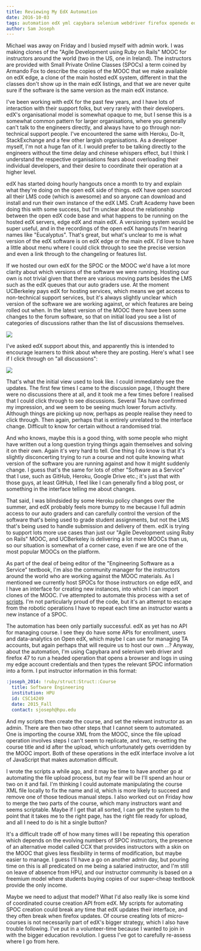 ```yaml
---
title: Reviewing My EdX Automation
date: 2016-10-03
tags: automation edX yml capybara selenium webdriver firefox openedx edge SPOC MOOC instructor learner
author: Sam Joseph
---
```



Michael was away on Friday and I busied myself with admin work.  I was making clones of the "Agile Development using Ruby on Rails" MOOC for instructors around the world (two in the US, one in Ireland).  The instructors are provided with Small Private Online Classes (SPOCs) a term coined by Armando Fox to describe the copies of the MOOC that we make available on edX edge, a clone of the main hosted edX system, different in that the classes don't show up in the main edX listings, and that we are never quite sure if the software is the same version as the main edX instance.  

I've been working with edX for the past few years, and I have lots of interaction with their support folks, but very rarely with their developers.  edX's organisational model is somewhat opaque to me, but I sense this is a somewhat common pattern for larger organisations, where you generally can't talk to the engineers directly, and always have to go through non-technical support people.  I've encountered the same with Heroku, Do-It, StackExchange and a few other largish organisations.  As a developer myself, I'm not a huge fan of it.  I would prefer to be talking directly to the engineers without the time delay and chinese whispers effect, but I think I understand the respective organisations fears about overloading their individual developers, and their desire to coordinate their operation at a higher level.

edX has started doing hourly hangouts once a month to try and explain what they're doing on the open edX side of things.  edX have open sourced all their LMS code (which is awesome) and so anyone can download and install and run their own instance of the edX LMS.  Craft Academy have been doing this with some success, but I'm unclear about the relationship between the open edX code base and what happens to be running on the hosted edX servers, edge edX and main edX.  A versioning system would be super useful, and in the recordings of the open edX hangouts I'm hearing names like "Eucalyptus".  That's great, but what's unclear to me is what version of the edX software is on edX edge or the main edX.  I'd love to have a little about menu where I could click through to see the precise version and even a link through to the changeling or features list.

If we hosted our own edX for the SPOC or the MOOC we'd have a lot more clarity about which versions of the software we were running.  Hosting our own is not trivial given that there are various moving parts besides the LMS such as the edX queues that our auto graders use.  At the moment UCBerkeley pays edX for hosting services, which means we get access to non-technical support services, but it's always slightly unclear which version of the software we are working against, or which features are being rolled out when.  In the latest version of the MOOC there have been some changes to the forum software, so that on initial load you see a list of categories of discussions rather than the list of discussions themselves.

![](https://www.dropbox.com/s/k5c8un5gwye6zr6/Screenshot%202016-10-03%2008.53.22.png?dl=1)

I've asked edX support about this, and apparently this is intended to encourage learners to think about where they are posting.  Here's what I see if I click through on "all discussions":

![](https://www.dropbox.com/s/i6mk6xw2r18fhm9/Screenshot%202016-10-03%2008.54.19.png?dl=1)

That's what the initial view used to look like.  I could immediately see the updates.  The first few times I came to the discussion page, I thought there were no discussions there at all, and it took me a few times before I realised that I could click through to see discussions.  Several TAs have confirmed my impression, and we seem to be seeing much lower forum activity.  Although things are picking up now, perhaps as people realise they need to click through.  Then again, perhaps that is entirely unrelated to the interface change.  Difficult to know for certain without a randomised trial.

And who knows, maybe this is a good thing, with some people who might have written out a long question trying things again themselves and solving it on their own.  Again it's very hard to tell.  One thing I do know is that it's slightly disconcerting trying to run a course and not quite knowing what version of the software you are running against and how it might suddenly change.  I guess that's the same for lots of other "Software as a Service" that I use, such as GitHub, Heroku, Google Drive etc.; it's just that with those guys, at least GitHub, I feel like I can generally find a blog post, or something in the interface telling me about changes.

That said, I was blindsided by some Heroku policy changes over the summer, and edX probably feels more bumpy to me because I full admin access to our auto graders and can carefully control the version of the software that's being used to grade student assignments, but not the LMS that's being used to handle submission and delivery of them.  edX is trying to support lots more use cases than just our "Agile Development using Ruby on Rails" MOOC, and UCBerkeley is delivering a lot more MOOCs than us, so our situation is somewhat of a corner case, even if we are one of the most popular MOOCs on the platform.

As part of the deal of being editor of the "Engineering Software as a Service" textbook, I'm also the community manager for the instructors around the world who are working against the MOOC materials.  As I mentioned we currently host SPOCs for those instructors on edge edX, and I have an interface for creating new instances, into which I can import clones of the MOOC.  I've attempted to automate this process with a set of [scripts](https://github.com/saasbook/SPOC).  I'm not particularly proud of the code, but it's an attempt to escape from the robotic operations I have to repeat each time an instructor wants a new instance of a SPOC.

The automation has been only partially successful.  edX as yet has no API for managing course.  I see they do have some APIs for enrollment, users and data-analytics on Open edX, which maybe I can use for managing TA accounts, but again perhaps that will require us to host our own ...?  Anyway, about the automation, I'm using Capybara and selenium web driver and firefox 47 to run a headed operation that opens a browser and logs in using my edge account credentials and then types the relevant SPOC information into a form.  I put instructor information in this format:

```yml
:joseph_2014: !ruby/struct:Struct::Course
  title: Software Engineering
  institution: HPU
  id: CSC14249
  date: 2015_Fall
  contact: sjoseph@hpu.edu
```

And my scripts then create the course, and set the relevant instructor as an admin.  There are then two other steps that I cannot seem to automated.  One is importing the course XML from the MOOC, since the file upload operation involves steps I can't seem to replicate, and two, re-setting the course title and id after the upload, which unfortunately gets overridden by the MOOC import.  Both of these operations in the edX interface involve a lot of JavaScript that makes automation difficult.  

I wrote the scripts a while ago, and it may be time to have another go at automating the file upload process, but my fear will be I'll spend an hour or two on it and fail.  I'm thinking I could automate manipulating the course XML file locally to fix the name and id, which is more likely to succeed and remove one of those tedious manual steps.  I also worked out on Friday how to merge the two parts of the course, which many instructors want and seems scriptable.  Maybe if I get that all sorted, I can get the system to the point that it takes me to the right page, has the right file ready for upload, and all I need to do is hit a single button?

It's a difficult trade off of how many times will I be repeating this operation which depends on the evolving numbers of SPOC instructors, the presence of an alternative model called CCX that provides instructors with a skin on the MOOC that gives less flexibility in terms of modification, but maybe easier to manage.  I guess I'll have a go on another admin day, but pouring time on this is all predicated on me being a salaried instructor, and I'm still on leave of absence from HPU, and our instructor community is based on a freemium model where students buying copies of our super-cheap textbook provide the only income.

Maybe we need to adjust that model?  What I'd also really like is some kind of coordinated course creation API from edX.  My scripts for automating SPOC creation could break any time that edX updates their interface, and they often break when firefox updates.  Of course creating lots of micro-courses is not necessarily part of edX's bigger strategy, which I also have trouble following.  I've put in a volunteer-time because I wanted to join in with the bigger education revolution.  I guess I've got to carefully re-assess where I go from here.








